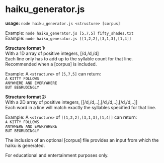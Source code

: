 # haiku_generator.js
<b>usage:</b> `node haiku_generator.js <structure> [corpus]`

Example: `node haiku_generator.js [5,7,5] fifty_shades.txt`<br />
Example: `node haiku_generator.js [[1,2,2],[3,1,3],[1,4]]`<br />

<b>Structure format 1:</b><br />
With a 1D array of positive integers, [/d,/d,/d]<br />
Each line only has to add up to the syllable count for that line.<br />
Recommended when a [corpus] is included.<br />

Example: A `<structure>` of `[5,7,5]` can return:<br />
`A KITTY FOLLOWS`<br />
`ANYWHERE AND EVERYWHERE`<br />
`BUT BEGRUDINGLY`<br />

<b>Structure format 2:</b><br />
With a 2D array of positive integers, [[/d,/d,..],[/d,/d,..],[/d,/d,..]]<br />
Each word in a line will match exactly the syllables specified for that line.<br />

Example: A `<structure>` of `[[1,2,2],[3,1,3],[1,4]]` can return:<br />
`A KITTY FOLLOWS`<br />
`ANYWHERE AND EVERYWHERE`<br />
`BUT BEGRUDINGLY`<br />

The inclusion of an optional [corpus] file provides an input
from which the haiku is generated.

For educational and entertainment purposes only.
